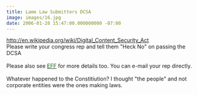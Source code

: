 ```yaml
---
title: Lame Law Submitters DCSA
image: images/16.jpg
date: 2006-01-28 15:47:00.000000000 -07:00
---
```

<a href="http://en.wikipedia.org/wiki/Digital_Content_Security_Act">http://en.wikipedia.org/wiki/Digital_Content_Security_Act</a><br />Please write your congress rep and tell them "Heck No" on passing the DCSA<br /><br />Please also see <a href="www.eff.org"><a href="http://www.eff.org"><span style="COLOR: rgb(0,102,0);" >EFF</span></a> </a>for more details too. You can e-mail your rep directly.<br /><br />Whatever happened to the Constitiution? I thought "the people" and not corporate entities were the ones making laws.

